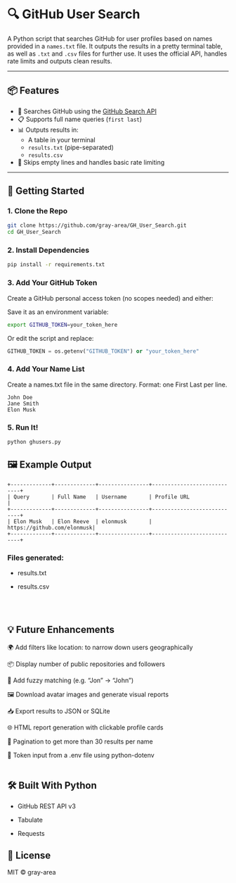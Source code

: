 # 🔍 GitHub User Search

A Python script that searches GitHub for user profiles based on names provided in a `names.txt` file. It outputs the results in a pretty terminal table, as well as `.txt` and `.csv` files for further use. It uses the official API, handles rate limits and outputs clean results. 

---

## 📦 Features

- 🔎 Searches GitHub using the [GitHub Search API](https://docs.github.com/en/rest/search/users)
- 📋 Supports full name queries (`first last`)
- 📊 Outputs results in:
  - A table in your terminal
  - `results.txt` (pipe-separated)
  - `results.csv`
- 🧠 Skips empty lines and handles basic rate limiting

---

## 🚀 Getting Started

### 1. Clone the Repo

```bash
git clone https://github.com/gray-area/GH_User_Search.git
cd GH_User_Search
```
### 2. Install Dependencies
```bash
pip install -r requirements.txt
```
### 3. Add Your GitHub Token
Create a GitHub personal access token (no scopes needed) and either:

Save it as an environment variable:

```bash
export GITHUB_TOKEN=your_token_here
```
Or edit the script and replace:

```python
GITHUB_TOKEN = os.getenv("GITHUB_TOKEN") or "your_token_here"
```
### 4. Add Your Name List
Create a names.txt file in the same directory. Format: one First Last per line.

```nginx
John Doe
Jane Smith
Elon Musk
```
### 5. Run It!
```bash
python ghusers.py
```
## 🖼️ Example Output
```text
+-------------+-------------+----------------+----------------------------+
| Query       | Full Name   | Username       | Profile URL                |
+-------------+-------------+----------------+----------------------------+
| Elon Musk   | Elon Reeve  | elonmusk       | https://github.com/elonmusk|
+-------------+-------------+----------------+----------------------------+
```
### Files generated:  

* results.txt  

* results.csv

<br/><br/>

## 💡 Future Enhancements
🌍 Add filters like location: to narrow down users geographically

📦 Display number of public repositories and followers

🧠 Add fuzzy matching (e.g. “Jon” → “John”)

🖼️ Download avatar images and generate visual reports

📥 Export results to JSON or SQLite

🌐 HTML report generation with clickable profile cards

🔁 Pagination to get more than 30 results per name

🔐 Token input from a .env file using python-dotenv
<br/><br/>

## 🛠️ Built With Python

* GitHub REST API v3  

* Tabulate  

* Requests

## 📄 License
MIT © gray-area






